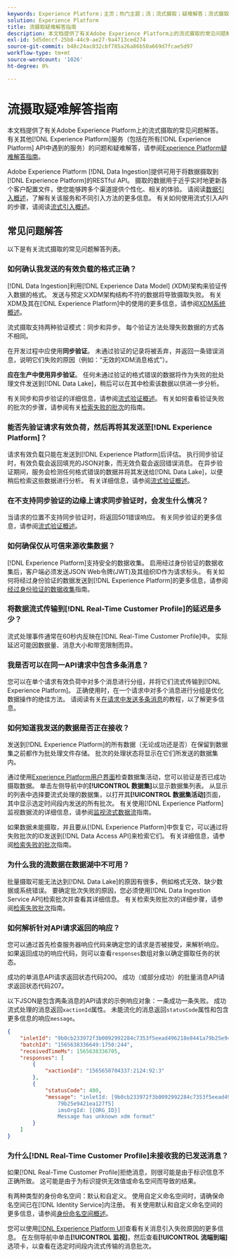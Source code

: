 ```yaml
---
keywords: Experience Platform；主页；热门主题；流；流式摄取；疑难解答；流式摄取疑难解答；流式摄取常见问题解答；常见问题解答；
solution: Experience Platform
title: 流摄取疑难解答指南
description: 本文档提供了有关Adobe Experience Platform上的流式摄取的常见问题解答。
exl-id: 5d5deccf-25b8-44c9-ae27-9a4713ced274
source-git-commit: b48c24ac032cbf785a26a86b50a669d7fcae5d97
workflow-type: tm+mt
source-wordcount: '1026'
ht-degree: 0%

---
```


# 流摄取疑难解答指南

本文档提供了有关Adobe Experience Platform上的流式摄取的常见问题解答。 有关其他[!DNL Experience Platform]服务（包括在所有[!DNL Experience Platform] API中遇到的服务）的问题和疑难解答，请参阅[Experience Platform疑难解答指南](../../landing/troubleshooting.md)。

Adobe Experience Platform [!DNL Data Ingestion]提供可用于将数据摄取到[!DNL Experience Platform]的RESTful API。 摄取的数据用于近乎实时地更新各个客户配置文件，使您能够跨多个渠道提供个性化、相关的体验。 请阅读[数据引入概述](../home.md)，了解有关该服务和不同引入方法的更多信息。 有关如何使用流式引入API的步骤，请阅读[流式引入概述](../streaming-ingestion/overview.md)。

## 常见问题解答

以下是有关流式摄取的常见问题解答列表。

### 如何确认我发送的有效负载的格式正确？

[!DNL Data Ingestion]利用[!DNL Experience Data Model] (XDM)架构来验证传入数据的格式。 发送与预定义XDM架构结构不符的数据将导致摄取失败。 有关XDM及其在[!DNL Experience Platform]中的使用的更多信息，请参阅[XDM系统概述](../../xdm/home.md)。

流式摄取支持两种验证模式：同步和异步。 每个验证方法处理失败数据的方式各不相同。

在开发过程中应使用&#x200B;**同步验证**。 未通过验证的记录将被丢弃，并返回一条错误消息，说明它们失败的原因（例如：“无效的XDM消息格式”）。

**应在生产中使用异步验证**。 任何未通过验证的格式错误的数据将作为失败的批处理文件发送到[!DNL Data Lake]，稍后可以在其中检索该数据以供进一步分析。

有关同步和异步验证的详细信息，请参阅[流式验证概述](../quality/streaming-validation.md)。 有关如何查看验证失败的批次的步骤，请参阅有关[检索失败的批次](../quality/retrieve-failed-batches.md)的指南。

### 能否先验证请求有效负荷，然后再将其发送至[!DNL Experience Platform]？

请求有效负载只能在发送到[!DNL Experience Platform]后评估。 执行同步验证时，有效负载会返回填充的JSON对象，而无效负载会返回错误消息。 在异步验证期间，服务会检测任何格式错误的数据并将其发送给[!DNL Data Lake]，以便稍后检索这些数据进行分析。 有关详细信息，请参阅[流式验证概述](../quality/streaming-validation.md)。

### 在不支持同步验证的边缘上请求同步验证时，会发生什么情况？

当请求的位置不支持同步验证时，将返回501错误响应。 有关同步验证的更多信息，请参阅[流式验证概述](../quality/streaming-validation.md)。

### 如何确保仅从可信来源收集数据？

[!DNL Experience Platform]支持安全的数据收集。 启用经过身份验证的数据收集后，客户端必须发送JSON Web令牌(JWT)及其组织ID作为请求标头。 有关如何将经过身份验证的数据发送到[!DNL Experience Platform]的更多信息，请参阅[经过身份验证的数据收集](../tutorials/create-authenticated-streaming-connection.md)指南。

### 将数据流式传输到[!DNL Real-Time Customer Profile]的延迟是多少？

流式处理事件通常在60秒内反映在[!DNL Real-Time Customer Profile]中。 实际延迟可能因数据量、消息大小和带宽限制而异。

### 我是否可以在同一API请求中包含多条消息？

您可以在单个请求有效负荷中对多个消息进行分组，并将它们流式传输到[!DNL Experience Platform]。 正确使用时，在一个请求中对多个消息进行分组是优化数据操作的绝佳方法。 请阅读有关[在请求中发送多条消息](../tutorials/streaming-multiple-messages.md)的教程，以了解更多信息。

### 如何知道我发送的数据是否正在接收？

发送到[!DNL Experience Platform]的所有数据（无论成功还是否）在保留到数据集之前都作为批处理文件存储。 批次的处理状态将显示在它们所发送的数据集内。

通过使用[Experience Platform用户界面](https://platform.adobe.com)检查数据集活动，您可以验证是否已成功摄取数据。 单击左侧导航中的&#x200B;**[!UICONTROL 数据集]**&#x200B;以显示数据集列表。 从显示的列表中选择要流式处理的数据集，以打开其&#x200B;**[!UICONTROL 数据集活动]**&#x200B;页面，其中显示选定时间段内发送的所有批次。 有关使用[!DNL Experience Platform]监视数据流的详细信息，请参阅[监视流式数据流](../quality/monitor-data-ingestion.md)指南。

如果数据未能摄取，并且要从[!DNL Experience Platform]中恢复它，可以通过将失败批次的ID发送到[!DNL Data Access API]来检索它们。 有关详细信息，请参阅[检索失败的批次](../quality/retrieve-failed-batches.md)指南。

### 为什么我的流数据在数据湖中不可用？

批量摄取可能无法达到[!DNL Data Lake]的原因有很多，例如格式无效、缺少数据或系统错误。 要确定批次失败的原因，您必须使用[!DNL Data Ingestion Service API]检索批次并查看其详细信息。 有关检索失败批次的详细步骤，请参阅[检索失败批次](../quality/retrieve-failed-batches.md)指南。

### 如何解析针对API请求返回的响应？

您可以通过首先检查服务器响应代码来确定您的请求是否被接受，来解析响应。 如果返回成功的响应代码，则可以查看`responses`数组对象以确定摄取任务的状态。

成功的单消息API请求返回状态代码200。 成功（或部分成功）的批量消息API请求返回状态代码207。

以下JSON是包含两条消息的API请求的示例响应对象：一条成功一条失败。 成功流式处理的消息返回`xactionId`属性。 未能流化的消息返回`statusCode`属性和包含更多信息的响应`message`。

```JSON
{
    "inletId": "9b0cb233972f3b0092992284c7353f5eead496218e8441a79b25e9421ea127f5",
    "batchId": "1565638336649:1750:244",
    "receivedTimeMs": 1565638336705,
    "responses": [
        {
            "xactionId": "1565650704337:2124:92:3"
        },
        {
            "statusCode": 400,
            "message": "inletId: [9b0cb233972f3b0092992284c7353f5eead496218e8441a
                79b25e9421ea127f5] 
                imsOrgId: [{ORG_ID}] 
                Message has unknown xdm format"
        }
    ]
}
```

### 为什么[!DNL Real-Time Customer Profile]未接收我的已发送消息？

如果[!DNL Real-Time Customer Profile]拒绝消息，则很可能是由于标识信息不正确所致。 这可能是由于为标识提供无效值或命名空间而导致的结果。

有两种类型的身份命名空间：默认和自定义。 使用自定义命名空间时，请确保命名空间已在[!DNL Identity Service]内注册。 有关使用默认和自定义命名空间的更多信息，请参阅[身份命名空间概述](../../identity-service/features/namespaces.md)。

您可以使用[[!DNL Experience Platform UI]](https://platform.adobe.com)查看有关消息引入失败原因的更多信息。 在左侧导航中单击&#x200B;**[!UICONTROL 监视]**，然后查看&#x200B;**[!UICONTROL 流端到端]**&#x200B;选项卡，以查看在选定时间段内流式传输的消息批次。
